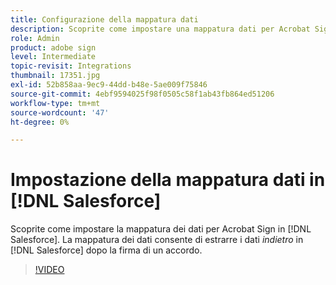 ```yaml
---
title: Configurazione della mappatura dati
description: Scoprite come impostare una mappatura dati per Acrobat Sign in [!DNL Salesforce]
role: Admin
product: adobe sign
level: Intermediate
topic-revisit: Integrations
thumbnail: 17351.jpg
exl-id: 52b858aa-9ec9-44dd-b48e-5ae009f75846
source-git-commit: 4ebf9594025f98f0505c58f1ab43fb864ed51206
workflow-type: tm+mt
source-wordcount: '47'
ht-degree: 0%

---
```


# Impostazione della mappatura dati in [!DNL Salesforce]

Scoprite come impostare la mappatura dei dati per Acrobat Sign in [!DNL Salesforce]. La mappatura dei dati consente di estrarre i dati _indietro_ in [!DNL Salesforce] dopo la firma di un accordo.

>[!VIDEO](https://video.tv.adobe.com/v/3409073?quality=12&learn=on&hidetitle=true)
